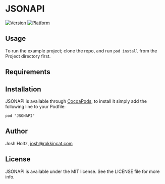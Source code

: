 # JSONAPI

[![Version](http://cocoapod-badges.herokuapp.com/v/JSONAPI/badge.png)](http://cocoadocs.org/docsets/JSONAPI)
[![Platform](http://cocoapod-badges.herokuapp.com/p/JSONAPI/badge.png)](http://cocoadocs.org/docsets/JSONAPI)

## Usage

To run the example project; clone the repo, and run `pod install` from the Project directory first.

## Requirements

## Installation

JSONAPI is available through [CocoaPods](http://cocoapods.org), to install
it simply add the following line to your Podfile:

    pod "JSONAPI"

## Author

Josh Holtz, josh@rokkincat.com

## License

JSONAPI is available under the MIT license. See the LICENSE file for more info.

